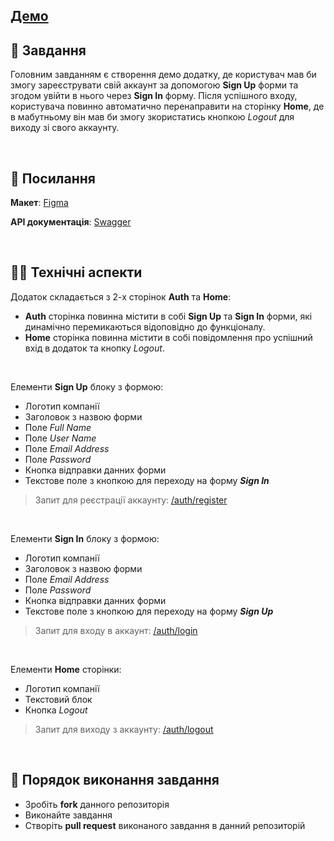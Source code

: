 ##   [Демо](https://yegorkochetkov.github.io/demo-expense-app/)
##  🚀 Завдання

Головним завданням є створення демо додатку, де користувач мав би змогу зареєструвати свій аккаунт за допомогою **Sign Up** форми та згодом увійти в нього через **Sign In** форму. Після успішного входу, користувача повинно автоматично перенаправити на сторінку **Home**, де в мабутньому він мав би змогу зкористатись кнопкою *Logout* для виходу зі свого аккаунту.

<br>

## 📎 Посилання

**Макет**: [Figma](https://www.figma.com/file/hbthFdqeHcPtKLXQIjkeqX/Test-Incode-Finance-2022)

**API документація**: [Swagger](https://incode-backend-dev.herokuapp.com/api/)

<br>

## 👩‍💻 Технічні аспекти

Додаток складається з 2-х сторінок **Auth** та **Home**:

* **Auth** сторінка повинна містити в собі **Sign Up** та **Sign In** форми, які динамічно перемикаються відоповідно до функціоналу.
* **Home** сторінка повинна містити  в собі повідомлення про успішний вхід в додаток та кнопку *Logout*.

<br>

Елементи **Sign Up** блоку з формою:

* Логотип компанії
* Заголовок з назвою форми
* Поле *Full Name*
* Поле *User Name*
* Поле *Email Address*
* Поле *Password*
* Кнопка відправки данних форми
* Текстове поле з кнопкою для переходу на форму ***Sign In***

>Запит для реєстрації аккаунту: [/auth/register](/auth/register)

<br>

Елементи **Sign In** блоку з формою:

* Логотип компанії
* Заголовок з назвою форми
* Поле *Email Address*
* Поле *Password*
* Кнопка відправки данних форми
* Текстове поле з кнопкою для переходу на форму ***Sign Up***

>Запит для входу в аккаунт: [/auth/login](https://incode-backend-dev.herokuapp.com/api/#/auth/AuthController_login)

<br>

Елементи **Home** сторінки:

* Логотип компанії
* Текстовий блок
* Кнопка *Logout*

>Запит для виходу з аккаунту: [/auth/logout](https://incode-backend-dev.herokuapp.com/api/#/auth/AuthController_logout)

<br>

## 📌 Порядок виконання завдання

* Зробіть **fork** данного репозиторія
* Виконайте завдання
* Створіть **pull request** виконаного завдання в данний репозиторій
